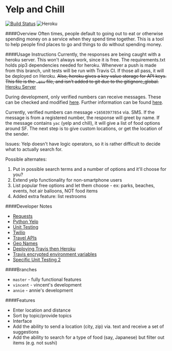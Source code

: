 # Yelp and Chill
[![Build Status](https://travis-ci.org/YangVincent/yelp-and-chill.svg?branch=vincent)](https://travis-ci.org/YangVincent/yelp-and-chill)
![Heroku](https://heroku-badge.herokuapp.com/?app=yelp-and-chill)

####Overview
Often times, people default to going out to eat or otherwise spending money on a service when they spend time together. This is a tool to help people find places to go and things to do without spending money. 

####Usage Instructions
Currently, the responses are being caught with a heroku server. This won't always work, since it is free. The requirements.txt holds pip3 dependencies needed for heroku. 
Whenever a push is made from this branch, unit tests will be run with Travis CI. If those all pass, it will be deployed on Heroku.
~~Also, heroku gives a key value storage for API keys. This file is the ```.env``` file, and isn't added to git due to the gitignore_global.~~
[Heroku Server](https://yelp-and-chill.herokuapp.com)

During development, only verified numbers can receive messages. These can be checked and modified [here](https://www.twilio.com/user/account/phone-numbers/verified). 
Further information can be found [here](https://www.twilio.com/user/account/log/notifications).

Currently, verified numbers can message `+16503977854` via. SMS. If the message is from a registered number, the response will greet by name. If the message
contains `yac` (yelp and chill), it will give a list of food options around SF. The next step is to give custom locations, or get the location of the sender.

Issues: Yelp doesn't have logic operators, so it is rather difficult to decide what to actually search for. 

Possible alternates: 
1. Put in possible search terms and a number of options and it'll choose for you?
2. Extend yelp functionality for non-smartphone users
3. List popular free options and let them choose - ex: parks, beaches, events, hot air balloons, NOT food items
4. Added extra feature: list restrooms

####Developer Notes
* [Requests](http://docs.python-requests.org/en/master/)
* [Python Yelp](https://github.com/Yelp/yelp-python)
* [Unit Testing](http://docs.python-guide.org/en/latest/writing/tests/)
* [Twilio](https://www.twilio.com/docs/quickstart/python/sms/replying-to-sms-messages)
* [Travel APIs](http://www.programmableweb.com/category/travel/api)
* [Geo Names](http://www.geonames.org/)
* [Deploying Travis then Heroku](http://phansch.net/2014/02/17/travis-heroku-rails/)
* [Travis encrypted environment variables](https://docs.travis-ci.com/user/encrypting-files/)
* [Specific Unit Testing 2](https://www.twilio.com/blog/2014/03/unit-testing-your-twilio-app-using-pythons-flask-and-nose.html)

####Branches
* `master` - fully functional features
* `vincent` - vincent's development
* `annie` - annie's development

####Features
* Enter location and distance
* Sort by topic/provide topics
* Interface
* Add the ability to send a location (city, zip) via. text and receive a set of suggestions
* Add the ability to search for a type of food (say, Japanese) but filter out items (e.g. not sushi)

